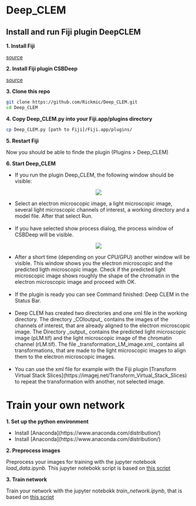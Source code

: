 # Deep_CLEM

## Install and run Fiji plugin DeepCLEM

**1. Install Fiji**

[source](https://imagej.net/Fiji/Downloads)


**2. Install Fiji plugin CSBDeep**

[source](https://github.com/CSBDeep/CSBDeep_website/wiki/CSBDeep-in-Fiji-%E2%80%93-Installation)


**3. Clone this repo**

```sh
git clone https://github.com/Rickmic/Deep_CLEM.git
cd Deep_CLEM
```

**4. Copy Deep_CLEM.py into your Fiji.app/plugins directory**

```sh
cp Deep_CLEM.py [path to Fiji]/Fiji.app/plugins/
```

**5. Restart Fiji**

Now you should be able to finde the plugin (Plugins > Deep_CLEM)

**6. Start Deep_CLEM**

<p align="justify">
  <ul>
    <li>If you run the plugin Deep_CLEM, the following window should be visible:</li>
  </ul>
</p>


<p align="center"> 
  <img src="../assets/GUI1.png">
</p>


<p align="justify">
  <ul>
    <li>Select an electron microscopic image, a light microscopic image, several light microscopic channels of interest, a   working directory and a model file. After that select Run.</li></br>
    <li>If you have selected show process dialog, the process window of CSBDeep will be visible.</li>
  </ul>
</p>


<p align="center"> 
  <img src="../assets/GUI2.png">
</p>


<p align="justify">
  <ul>
    <li>
      After a short time (depending on your CPU/GPU) another window will be visible. This window shows you the electron microscopic and the predicted ligth microscopic image. Check if the predicted light microscopic image shows roughly the shape of the chromatin in the electron microscopic image and proceed with OK. 
    </li></br>
    <li>
      If the plugin is ready you can see Command finished: Deep CLEM in the Status Bar.
    </li></br>
    <li>
      Deep CLEM has created two directories and one xml file in the working directory. The directory _COIoutput_ contains the images of the channels of interest, that are already aligned to the electron microscopic image. The Directory _output_ contains the predicted light microscopic image (pLM.tif) and the light microscopic image of the chromatin channel (rLM.tif). The file _transformation_LM_image.xml_ contains all transformations, that are made to the light microscopic images to align them to the electron microscopic images. 
    </li></br>
    <li>
      You can use the xml file for example with the Fiji plugin [Transform Virtual Stack Slices](https://imagej.net/Transform_Virtual_Stack_Slices) to repeat the transformation with another, not selected image.
    </li>
  </ul>
 </p>


# Train your own network

**1. Set up the python environment**

<p align="justify">
  <ul>
    <li>
      Install [Anaconda](https://www.anaconda.com/distribution/) 
    </li>
    <li>
      Install [Anaconda](https://www.anaconda.com/distribution/) 
    </li>
  </ul>
</p>



**2. Preprocess images**

Preprocess your images for training with the jupyter notebook _load_data.ipynb._ This jupyter notebokk script is based on [this script](https://nbviewer.jupyter.org/url/csbdeep.bioimagecomputing.com/examples/denoising3D/1_datagen.ipynb)


**3. Train network**

Train your network with the jupyter notebokk _train_network.ipynb_, that is based on [this script](https://nbviewer.jupyter.org/url/csbdeep.bioimagecomputing.com/examples/denoising3D/2_training.ipynb)
